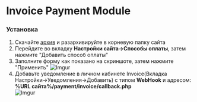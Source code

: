 <h1>Invoice Payment Module</h1>

<h3>Установка</h3>

1. Скачайте [архив](https://github.com/Invoice-LLC/Invoice.Module.OkayCMS/archive/master.zip) и разархивируйте в корневую папку сайта
2. Перейдите во вкладку **Настройки сайта->Способы оплаты**, затем нажмите "Добавить способ оплаты"
3. Заполните форму как показано на скриншоте, затем нажмите "Применить"
![Imgur](https://imgur.com/gxLpwlx.png)
4. Добавьте уведомление в личном кабинете Invoice(Вкладка Настройки->Уведомления->Добавить)
с типом **WebHook** и адресом: **%URL сайта%/payment/invoice/callback.php**<br>
![Imgur](https://imgur.com/lMmKhj1.png)
